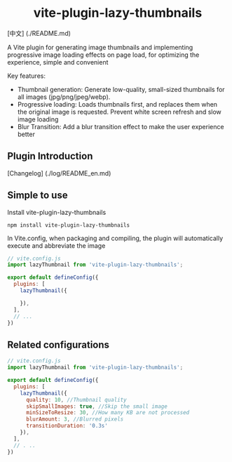 <h1 align="center">vite-plugin-lazy-thumbnails</h1>

[中文] (./README.md)

A Vite plugin for generating image thumbnails and implementing progressive image loading effects on page load, for optimizing the experience, simple and convenient

Key features:

 - Thumbnail generation: Generate low-quality, small-sized thumbnails for all images (jpg/png/jpeg/webp).
 - Progressive loading: Loads thumbnails first, and replaces them when the original image is requested. Prevent white screen refresh and slow image loading
 - Blur Transition: Add a blur transition effect to make the user experience better

## Plugin Introduction

[Changelog] (./log/README_en.md)

## Simple to use

Install vite-plugin-lazy-thumbnails

```
npm install vite-plugin-lazy-thumbnails
```

In Vite.config, when packaging and compiling, the plugin will automatically execute and abbreviate the image
```js
// vite.config.js
import lazyThumbnail from 'vite-plugin-lazy-thumbnails';

export default defineConfig({
  plugins: [
    lazyThumbnail({

    }),
  ],
  // ...
})
```

## Related configurations

```js
// vite.config.js
import lazyThumbnail from 'vite-plugin-lazy-thumbnails';

export default defineConfig({
  plugins: [
    lazyThumbnail({
      quality: 10, //Thumbnail quality
      skipSmallImages: true, //Skip the small image
      minSizeToResize: 30, //How many KB are not processed
      blurAmount: 3, //Blurred pixels
      transitionDuration: '0.3s'
    }),
  ],
  // . ..
})
```